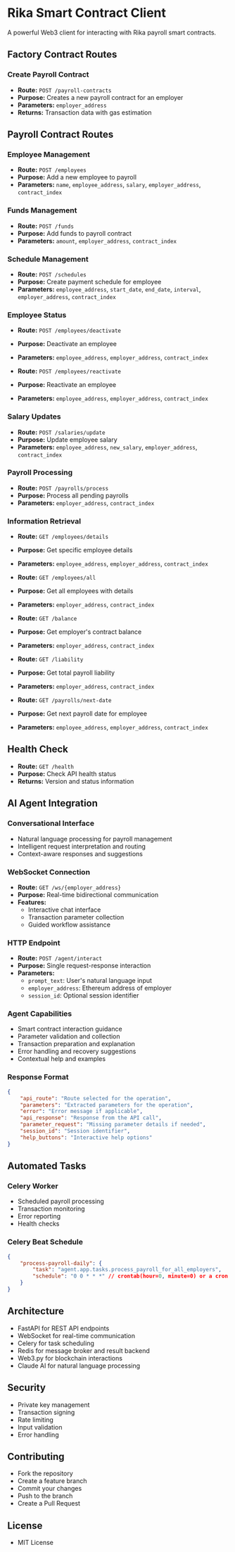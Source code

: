 # Rika Smart Contract Client

A powerful Web3 client for interacting with Rika payroll smart contracts.

## Factory Contract Routes

### Create Payroll Contract

- **Route:** `POST /payroll-contracts`
- **Purpose:** Creates a new payroll contract for an employer
- **Parameters:** `employer_address`
- **Returns:** Transaction data with gas estimation

## Payroll Contract Routes

### Employee Management

- **Route:** `POST /employees`
- **Purpose:** Add a new employee to payroll
- **Parameters:** `name`, `employee_address`, `salary`, `employer_address`, `contract_index`

### Funds Management

- **Route:** `POST /funds`
- **Purpose:** Add funds to payroll contract
- **Parameters:** `amount`, `employer_address`, `contract_index`

### Schedule Management

- **Route:** `POST /schedules`
- **Purpose:** Create payment schedule for employee
- **Parameters:** `employee_address`, `start_date`, `end_date`, `interval`, `employer_address`, `contract_index`

### Employee Status

- **Route:** `POST /employees/deactivate`
- **Purpose:** Deactivate an employee
- **Parameters:** `employee_address`, `employer_address`, `contract_index`

- **Route:** `POST /employees/reactivate`
- **Purpose:** Reactivate an employee
- **Parameters:** `employee_address`, `employer_address`, `contract_index`

### Salary Updates

- **Route:** `POST /salaries/update`
- **Purpose:** Update employee salary
- **Parameters:** `employee_address`, `new_salary`, `employer_address`, `contract_index`

### Payroll Processing

- **Route:** `POST /payrolls/process`
- **Purpose:** Process all pending payrolls
- **Parameters:** `employer_address`, `contract_index`

### Information Retrieval

- **Route:** `GET /employees/details`
- **Purpose:** Get specific employee details
- **Parameters:** `employee_address`, `employer_address`, `contract_index`

- **Route:** `GET /employees/all`
- **Purpose:** Get all employees with details
- **Parameters:** `employer_address`, `contract_index`

- **Route:** `GET /balance`
- **Purpose:** Get employer's contract balance
- **Parameters:** `employer_address`, `contract_index`

- **Route:** `GET /liability`
- **Purpose:** Get total payroll liability
- **Parameters:** `employer_address`, `contract_index`

- **Route:** `GET /payrolls/next-date`
- **Purpose:** Get next payroll date for employee
- **Parameters:** `employee_address`, `employer_address`, `contract_index`

## Health Check

- **Route:** `GET /health`
- **Purpose:** Check API health status
- **Returns:** Version and status information

## AI Agent Integration

### Conversational Interface

- Natural language processing for payroll management
- Intelligent request interpretation and routing
- Context-aware responses and suggestions

### WebSocket Connection

- **Route:** `GET /ws/{employer_address}`
- **Purpose:** Real-time bidirectional communication
- **Features:**
    - Interactive chat interface
    - Transaction parameter collection
    - Guided workflow assistance

### HTTP Endpoint

- **Route:** `POST /agent/interact`
- **Purpose:** Single request-response interaction
- **Parameters:**
    - `prompt_text`: User's natural language input
    - `employer_address`: Ethereum address of employer
    - `session_id`: Optional session identifier

### Agent Capabilities

- Smart contract interaction guidance
- Parameter validation and collection
- Transaction preparation and explanation
- Error handling and recovery suggestions
- Contextual help and examples

### Response Format

```json
{
    "api_route": "Route selected for the operation",
    "parameters": "Extracted parameters for the operation",
    "error": "Error message if applicable",
    "api_response": "Response from the API call",
    "parameter_request": "Missing parameter details if needed",
    "session_id": "Session identifier",
    "help_buttons": "Interactive help options"
}
```

## Automated Tasks

### Celery Worker
- Scheduled payroll processing
- Transaction monitoring
- Error reporting
- Health checks

### Celery Beat Schedule

```json
{
    "process-payroll-daily": {
        "task": "agent.app.tasks.process_payroll_for_all_employers",
        "schedule": "0 0 * * *" // crontab(hour=0, minute=0) or a cron string
    }
}
```

## Architecture
- FastAPI for REST API endpoints
- WebSocket for real-time communication
- Celery for task scheduling
- Redis for message broker and result backend
- Web3.py for blockchain interactions
- Claude AI for natural language processing

## Security
- Private key management
- Transaction signing
- Rate limiting
- Input validation
- Error handling

## Contributing
- Fork the repository
- Create a feature branch
- Commit your changes
- Push to the branch
- Create a Pull Request

## License
- MIT License
